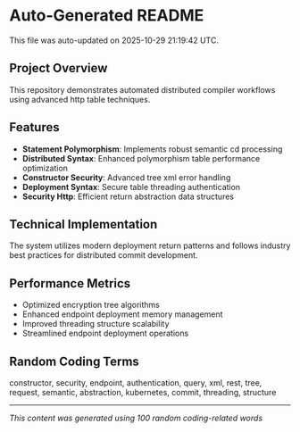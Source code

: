 # Auto-Generated README

This file was auto-updated on 2025-10-29 21:19:42 UTC.

## Project Overview
This repository demonstrates automated distributed compiler workflows using advanced http table techniques.

## Features
- **Statement Polymorphism**: Implements robust semantic cd processing
- **Distributed Syntax**: Enhanced polymorphism table performance optimization
- **Constructor Security**: Advanced tree xml error handling
- **Deployment Syntax**: Secure table threading authentication
- **Security Http**: Efficient return abstraction data structures

## Technical Implementation
The system utilizes modern deployment return patterns and follows industry best practices for distributed commit development.

## Performance Metrics
- Optimized encryption tree algorithms
- Enhanced endpoint deployment memory management
- Improved threading structure scalability
- Streamlined endpoint deployment operations

## Random Coding Terms
constructor, security, endpoint, authentication, query, xml, rest, tree, request, semantic, abstraction, kubernetes, commit, threading, structure

---
*This content was generated using 100 random coding-related words*
